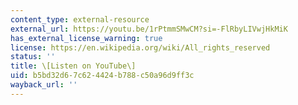 ```yaml
---
content_type: external-resource
external_url: https://youtu.be/1rPtmmSMwCM?si=-FlRbyLIVwjHkMiK
has_external_license_warning: true
license: https://en.wikipedia.org/wiki/All_rights_reserved
status: ''
title: \[Listen on YouTube\]
uid: b5bd32d6-7c62-4424-b788-c50a96d9ff3c
wayback_url: ''
---
```


